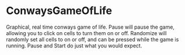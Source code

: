 # ConwaysGameOfLife
Graphical, real time conways game of life. 
Pause will pause the game, allowing you to click on cells to turn them on or off. Randomize will randomly set all cells to on or off, and can be pressed while the game is running. Pause and Start do just what you would expect. 
